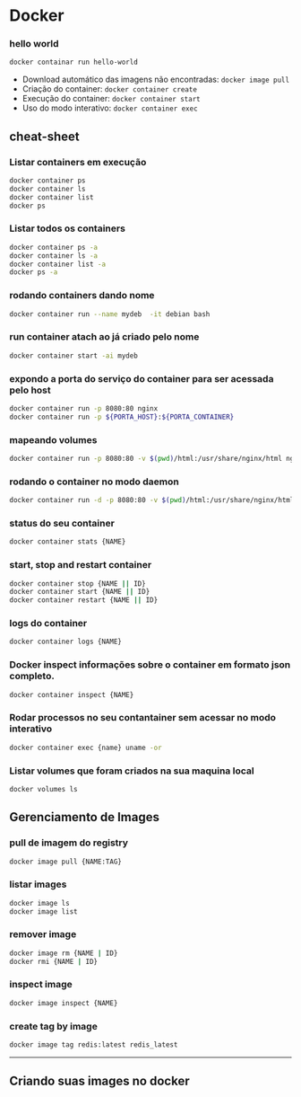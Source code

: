 # Docker

### hello world

```bash
docker containar run hello-world
```

* Download automático das imagens não encontradas: ```docker image pull```
* Criação do container: ```docker container create```
* Execução do container: ```docker container start```
* Uso do modo interativo: ```docker container exec```


## cheat-sheet

### Listar containers em execução

```bash
docker container ps
docker container ls
docker container list
docker ps
```

### Listar todos os containers

```bash
docker container ps -a
docker container ls -a 
docker container list -a 
docker ps -a
```

### rodando containers dando nome

```bash
docker container run --name mydeb  -it debian bash
```

### run container atach ao já criado pelo nome

```bash
docker container start -ai mydeb
```
### expondo a porta do serviço do container para ser acessada pelo host

```bash
docker container run -p 8080:80 nginx
docker container run -p ${PORTA_HOST}:${PORTA_CONTAINER}
```

### mapeando volumes

```bash
docker container run -p 8080:80 -v $(pwd)/html:/usr/share/nginx/html nginx
```

### rodando o container no modo daemon 

```bash
docker container run -d -p 8080:80 -v $(pwd)/html:/usr/share/nginx/html nginx
```

### status do seu container

```bash
docker container stats {NAME}
```

### start, stop and restart container

```bash
docker container stop {NAME || ID} 
docker container start {NAME || ID}
docker container restart {NAME || ID}
```

### logs do container

```bash
docker container logs {NAME}
```

### Docker inspect informações sobre o container em formato json completo.

```bash
docker container inspect {NAME}
```

### Rodar processos no seu contantainer sem acessar no modo interativo

```bash
docker container exec {name} uname -or
```


### Listar volumes que foram criados na sua maquina local

```bash
docker volumes ls 
```


## Gerenciamento de Images

### pull de imagem do registry

```bash
docker image pull {NAME:TAG}
```

### listar images

```bash
docker image ls
docker image list
```

### remover image

```bash
docker image rm {NAME | ID} 
docker rmi {NAME | ID} 
```

### inspect image

```bash
docker image inspect {NAME}
```

### create tag by image

```bash
docker image tag redis:latest redis_latest
```
---------------------------------------------------------------------

## Criando suas images no docker 